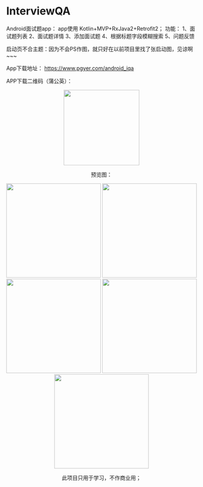 # InterviewQA
Android面试题app：
app使用 Kotlin+MVP+RxJava2+Retrofit2；
功能：
1、面试题列表
2、面试题详情
3、添加面试题
4、根据标题字段模糊搜索
5、问题反馈

启动页不合主题：因为不会PS作图，就只好在以前项目里找了张启动图，见谅啊~~~

App下载地址：
https://www.pgyer.com/android_iqa

APP下载二维码（蒲公英）：

<div align=center><img src="https://github.com/Equalzys/InterviewQA/blob/master/screenshot/C3C5BB7D-2EAC-4BE5-A3DD-D49F50ADD34C.png" width="200"/>

预览图：

<img src="https://github.com/Equalzys/InterviewQA/blob/master/screenshot/Screenshot_20190216-161645.jpg" width="250"/>
<img src="https://github.com/Equalzys/InterviewQA/blob/master/screenshot/Screenshot_20190216-161701.jpg" width="250"/>
<img src="https://github.com/Equalzys/InterviewQA/blob/master/screenshot/Screenshot_20190216-161727.jpg" width="250"/>
<img src="https://github.com/Equalzys/InterviewQA/blob/master/screenshot/Screenshot_20190216-161737.jpg" width="250"/>
<img src="https://github.com/Equalzys/InterviewQA/blob/master/screenshot/Screenshot_20190216-161740.jpg" width="250"/>








此项目只用于学习，不作商业用；

